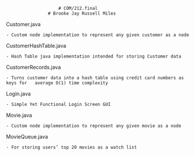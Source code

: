 ﻿				       	# COM/212.final
					# Brooke Jay Russell Miles

Customer.java

	- Custom node implementation to represent any given customer as a node

CustomerHashTable.java

	- Hash Table java implementation intended for storing Customer data

CustomerRecords.java

	- Turns customer data into a hash table using credit card numbers as keys for 	average O(1) time complexity

Login.java

	- Simple Yet Functional Login Screen GUI

Movie.java

	- Custom node implementation to represent any given movie as a node

MovieQueue.java

	- For storing users’ top 20 movies as a watch list

